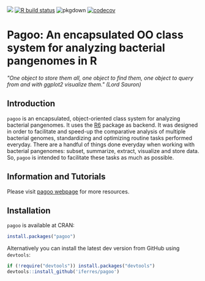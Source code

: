 <!-- badges: start -->
[![](https://www.r-pkg.org/badges/version/pagoo?color=green)](https://cran.r-project.org/package=pagoo)
[![R build status](https://github.com/iferres/pagoo/workflows/R-CMD-check/badge.svg)](https://github.com/iferres/pagoo/actions)
![pkgdown](https://github.com/iferres/pagoo/workflows/pkgdown/badge.svg)
[![codecov](https://codecov.io/gh/iferres/pagoo/branch/master/graph/badge.svg)](https://codecov.io/gh/iferres/pagoo)
<!-- badges: end -->

# Pagoo: An encapsulated OO class system for analyzing bacterial pangenomes in R

*"One object to store them all, one object to find them, one object to query from and with ggplot2 visualize them." (Lord Sauron)*

## Introduction

`pagoo` is an encapsulated, object-oriented class system for analyzing bacterial pangenomes. It uses the [R6](https://r6.r-lib.org/) package as backend. It was designed in order to facilitate and speed-up the comparative analysis of multiple bacterial genomes, standardizing and optimizing routine tasks performed everyday. There are a handful of things done everyday when working with bacterial pangenomes: subset, summarize, extract, visualize and store data. So, `pagoo` is intended to facilitate these tasks as much as possible. 


## Information and Tutorials

Please visit [pagoo webpage](https://iferres.github.io/pagoo/) for more resources.

## Installation

`pagoo` is available at CRAN:
```r
install.packages("pagoo")
```

Alternatively you can install the latest dev version from GitHub using `devtools`:
``` r
if (!require("devtools")) install.packages("devtools")
devtools::install_github('iferres/pagoo')
```
